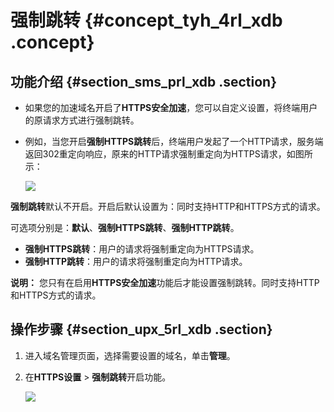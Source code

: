 # 强制跳转 {#concept_tyh_4rl_xdb .concept}

## 功能介绍 {#section_sms_prl_xdb .section}

-   如果您的加速域名开启了**HTTPS安全加速**，您可以自定义设置，将终端用户的原请求方式进行强制跳转。
-   例如，当您开启**强制HTTPS跳转**后，终端用户发起了一个HTTP请求，服务端返回302重定向响应，原来的HTTP请求强制重定向为HTTPS请求，如图所示：

    ![](http://static-aliyun-doc.oss-cn-hangzhou.aliyuncs.com/assets/img/5136/15422711133707_zh-CN.png)


**强制跳转**默认不开启。开启后默认设置为：同时支持HTTP和HTTPS方式的请求。

可选项分别是：**默认**、**强制HTTPS跳转**、**强制HTTP跳转**。

-   **强制HTTPS跳转**：用户的请求将强制重定向为HTTPS请求。
-   **强制HTTP跳转**：用户的请求将强制重定向为HTTP请求。

**说明：** 您只有在启用**HTTPS安全加速**功能后才能设置强制跳转。同时支持HTTP和HTTPS方式的请求。

## 操作步骤 {#section_upx_5rl_xdb .section}

1.  进入域名管理页面，选择需要设置的域名，单击**管理**。
2.  在**HTTPS设置** \> **强制跳转**开启功能。

    ![](http://static-aliyun-doc.oss-cn-hangzhou.aliyuncs.com/assets/img/5136/15422711133708_zh-CN.png)


